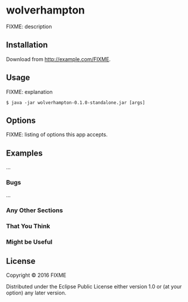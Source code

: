 # wolverhampton

FIXME: description

## Installation

Download from http://example.com/FIXME.

## Usage

FIXME: explanation

    $ java -jar wolverhampton-0.1.0-standalone.jar [args]

## Options

FIXME: listing of options this app accepts.

## Examples

...

### Bugs

...

### Any Other Sections
### That You Think
### Might be Useful

## License

Copyright © 2016 FIXME

Distributed under the Eclipse Public License either version 1.0 or (at
your option) any later version.
